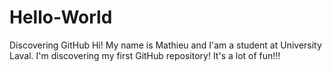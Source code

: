 # Hello-World
Discovering GitHub
Hi!
My name is Mathieu and I'am a student at University Laval.
I'm discovering my first GitHub repository!
It's a lot of fun!!!
